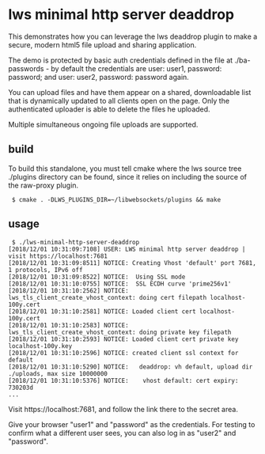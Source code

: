# lws minimal http server deaddrop

This demonstrates how you can leverage the lws deaddrop plugin to make a
secure, modern html5 file upload and sharing application.

The demo is protected by basic auth credentials defined in the file at
./ba-passwords - by default the credentials are user: user1, password: password;
and user: user2, password: password again.

You can upload files and have them appear on a shared, downloadable list that
is dynamically updated to all clients open on the page.  Only the authenticated
uploader is able to delete the files he uploaded.

Multiple simultaneous ongoing file uploads are supported.

## build

To build this standalone, you must tell cmake where the lws source tree
./plugins directory can be found, since it relies on including the source
of the raw-proxy plugin.

```
 $ cmake . -DLWS_PLUGINS_DIR=~/libwebsockets/plugins && make
```

## usage

```
 $ ./lws-minimal-http-server-deaddrop
[2018/12/01 10:31:09:7108] USER: LWS minimal http server deaddrop | visit https://localhost:7681
[2018/12/01 10:31:09:8511] NOTICE: Creating Vhost 'default' port 7681, 1 protocols, IPv6 off
[2018/12/01 10:31:09:8522] NOTICE:  Using SSL mode
[2018/12/01 10:31:10:0755] NOTICE:  SSL ECDH curve 'prime256v1'
[2018/12/01 10:31:10:2562] NOTICE: lws_tls_client_create_vhost_context: doing cert filepath localhost-100y.cert
[2018/12/01 10:31:10:2581] NOTICE: Loaded client cert localhost-100y.cert
[2018/12/01 10:31:10:2583] NOTICE: lws_tls_client_create_vhost_context: doing private key filepath
[2018/12/01 10:31:10:2593] NOTICE: Loaded client cert private key localhost-100y.key
[2018/12/01 10:31:10:2596] NOTICE: created client ssl context for default
[2018/12/01 10:31:10:5290] NOTICE:   deaddrop: vh default, upload dir ./uploads, max size 10000000
[2018/12/01 10:31:10:5376] NOTICE:    vhost default: cert expiry: 730203d
...
```

Visit https://localhost:7681, and follow the link there to the secret area.

Give your browser "user1" and "password" as the credentials.  For testing to
confirm what a different user sees, you can also log in as "user2" and
"password".

